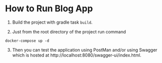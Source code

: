 
# How to Run Blog App

1. Build the project with gradle task `build`.

2. Just from the root directory of the project run command

```docker-compose up -d```

3. Then you can test the application using PostMan and/or using Swagger which is hosted at http://localhost:8080/swagger-ui/index.html.
